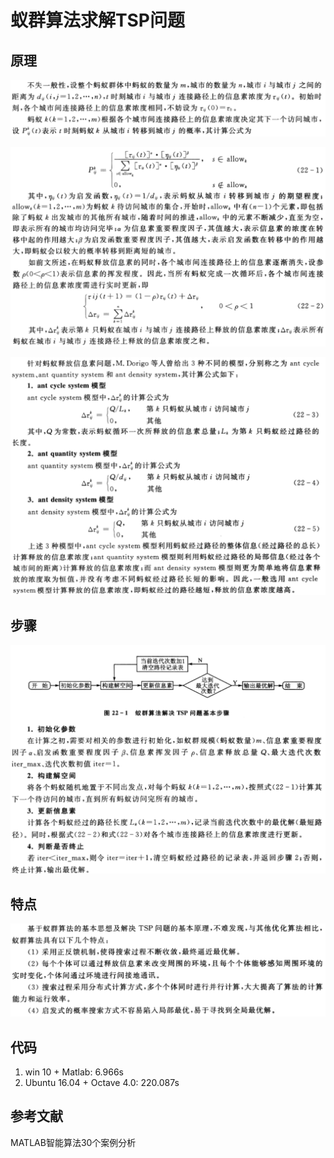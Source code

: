 # 蚁群算法求解TSP问题

<!--
## 原理
设整个蚂蚁群体中蚂蚁的数量为$m$，城市的数量为$n$，城市$i$和城市$j$之间的距离为$d_{ij}(i,j=1,2,\cdots,n)$， $t$时刻城市$i$和城市$j$连接路径上的信息素浓度为$\tau_{ij}(t)$。初始时刻，各个城市间连接路径上的信息素浓度相同，不妨设为$\tau_{ij}(0)=\tau_0$。

蚂蚁$k, k=1,2,\ldots,m$根据各个城市间连接路径上的信息素浓度决定其下一个访问城市，设$P_{ij}^k(t)$表示$t$时刻蚂蚁$k$从城市$i$转移到城市$j$的概率，其计算公式为

-->

## 原理

![](theory1.png)

![](theory2.png)

![](theory3.png)

## 步骤

![](procedure.png)

## 特点

![](feature.png)

## 代码
1. win 10 + Matlab: 6.966s
2. Ubuntu 16.04 + Octave 4.0: 220.087s

## 参考文献

MATLAB智能算法30个案例分析



